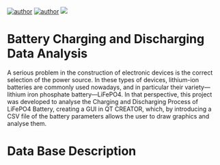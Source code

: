 [![author](https://img.shields.io/badge/author-GabryelRaposo-black.svg)](https://github.com/GabryelRaposo)
[![author](https://img.shields.io/badge/author-RafaelBenatti-red.svg)](https://github.com/rs-benatti) 
[![](https://img.shields.io/badge/C++-pink.svg)](https://isocpp.org/)

# Battery Charging and Discharging Data Analysis 
A serious problem in the construction of electronic devices is the correct selection of the power source. In these types of
devices, lithium-ion batteries are commonly used nowadays, and in particular their variety—lithium
iron phosphate battery—LiFePO4. In that perspective, this project was developed to analyse the Charging and Discharging Process of LiFePO4 Battery,
creating a GUI in QT CREATOR, which, by introducing a CSV file of the battery parameters allows the user to draw graphics and analyse them. 


# Data Base Description



